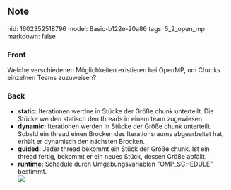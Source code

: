 ## Note
nid: 1602352518796
model: Basic-b122e-20a86
tags: 5_2_open_mp
markdown: false

### Front
Welche verschiedenen Möglichkeiten existieren bei OpenMP, um Chunks einzelnen Teams zuzuweisen?

### Back
<ul>
  <li>
    <div>
      <strong>static:</strong> Iterationen werdne in Stücke der
      Größe chunk unterteilt. Die Stücke werden statisch den
      threads in einem team zugewiesen.
    </div>
  <li>
    <div>
      <strong>dynamic:</strong> Iterationen werden in Stücke der
      Größe chunk unterteilt. Sobald ein thread einen Brocken des
      Iterationsraums abgearbeitet hat, erhält er dynamisch den
      nächsten Brocken.
    </div>
  <li>
    <div>
      <strong>guided:</strong> Jeder thread bekommt ein Stück der
      Größe chunk. Ist ein thread fertig, bekommt er ein neues
      Stück, dessen Größe abfällt.
    </div>
  <li>
    <div>
      <strong>runtime:</strong> Schedule durch Umgebungsvariablen
      "OMP_SCHEDULE" bestimmt.
    </div>
    <div><img src= 
    "paste-f7b574f2d69242d9fd41ed9aa62fce8bd548ef28.jpg"></div>
</ul>
